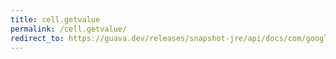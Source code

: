 ```yaml
---
title: cell.getvalue
permalink: /cell.getvalue/
redirect_to: https://guava.dev/releases/snapshot-jre/api/docs/com/google/common/collect/Table.Cell.html#getValue--
---
```

